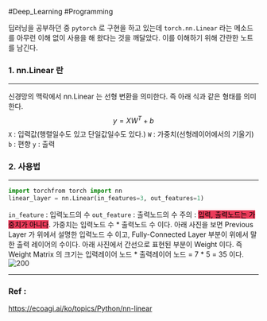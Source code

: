 #Deep_Learning #Programming 

딥러닝을 공부하던 중 `pytorch` 로 구현을 하고 있는데 `torch.nn.Linear` 라는 메소드를 아무런 이해 없이 사용을 해 왔다는 것을 깨달았다.
이를 이해하기 위해 간랸한 노트를 남긴다.

### 1. nn.Linear 란
---
신경망의 맥락에서 nn.Linear 는 선형 변환을 의미한다.
즉 아래 식과 같은 형태를 의미한다.
$$y=XW^{T}+ b$$
`X` : 입력값(행렬일수도 있고 단일값일수도 있다.)
`W` : 가중치(선형레이어에서의 기울기)
`b` : 편향
`y` : 출력


### 2. 사용법
---
```python
import torchfrom torch import nn 
linear_layer = nn.Linear(in_features=3, out_features=1)
```

`in_feature` : 입력노드의 수
`out_feature` : 출력노드의 수
주의 : <mark style='background:#eb3b5a'>입력, 출력노드는 가중치가 아니다</mark>. 가중치는 입력노드 수 * 출력노드 수 이다.
아래 사진을 보면 Previous Layer 가 위에서 설명한 입력노드 수 이고, Fully-Connected Layer 부분이 위에서 말한 출력 레이어의 수이다.
아래 사진에서 간선으로 표현된 부분이 Weight 이다.
즉 Weight Matrix 의 크기는 입력레이어 노드 * 출력레이어 노드 = 7 * 5 = 35 이다.
![200](https://i.imgur.com/lOmHVPW.png)


---
### Ref :
https://ecoagi.ai/ko/topics/Python/nn-linear